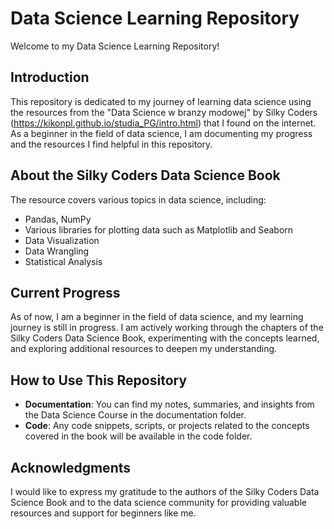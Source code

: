 # Data Science Learning Repository

Welcome to my Data Science Learning Repository!

## Introduction

This repository is dedicated to my journey of learning data science using the resources from the "Data Science w branzy modowej" by Silky Coders
(https://kikonpl.github.io/studia_PG/intro.html)
 that I found on the internet. As a beginner in the field of data science, I am documenting my progress and the resources I find helpful in this repository.

## About the Silky Coders Data Science Book

The resource covers various topics in data science, including:

- Pandas, NumPy
- Various libraries for plotting data such as Matplotlib and Seaborn
- Data Visualization
- Data Wrangling
- Statistical Analysis

## Current Progress

As of now, I am a beginner in the field of data science, and my learning journey is still in progress. I am actively working through the chapters of the Silky Coders Data Science Book, experimenting with the concepts learned, and exploring additional resources to deepen my understanding.

## How to Use This Repository

- **Documentation**: You can find my notes, summaries, and insights from the Data Science Course in the documentation folder.
- **Code**: Any code snippets, scripts, or projects related to the concepts covered in the book will be available in the code folder.

## Acknowledgments

I would like to express my gratitude to the authors of the Silky Coders Data Science Book and to the data science community for providing valuable resources and support for beginners like me.

